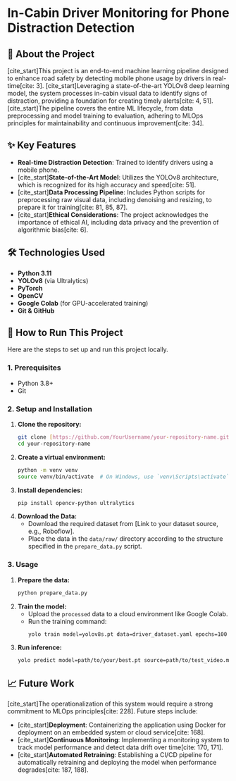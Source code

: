 # In-Cabin Driver Monitoring for Phone Distraction Detection

## 📖 About the Project

[cite_start]This project is an end-to-end machine learning pipeline designed to enhance road safety by detecting mobile phone usage by drivers in real-time[cite: 3]. [cite_start]Leveraging a state-of-the-art YOLOv8 deep learning model, the system processes in-cabin visual data to identify signs of distraction, providing a foundation for creating timely alerts[cite: 4, 51]. [cite_start]The pipeline covers the entire ML lifecycle, from data preprocessing and model training to evaluation, adhering to MLOps principles for maintainability and continuous improvement[cite: 34].

## ✨ Key Features

* **Real-time Distraction Detection**: Trained to identify drivers using a mobile phone.
* [cite_start]**State-of-the-Art Model**: Utilizes the YOLOv8 architecture, which is recognized for its high accuracy and speed[cite: 51].
* [cite_start]**Data Processing Pipeline**: Includes Python scripts for preprocessing raw visual data, including denoising and resizing, to prepare it for training[cite: 81, 85, 87].
* [cite_start]**Ethical Considerations**: The project acknowledges the importance of ethical AI, including data privacy and the prevention of algorithmic bias[cite: 6].

## 🛠️ Technologies Used

* **Python 3.11**
* **YOLOv8** (via Ultralytics)
* **PyTorch**
* **OpenCV**
* **Google Colab** (for GPU-accelerated training)
* **Git & GitHub**

## 🚀 How to Run This Project

Here are the steps to set up and run this project locally.

### 1. Prerequisites

* Python 3.8+
* Git

### 2. Setup and Installation

1.  **Clone the repository:**
    ```sh
    git clone [https://github.com/YourUsername/your-repository-name.git](https://github.com/YourUsername/your-repository-name.git)
    cd your-repository-name
    ```
2.  **Create a virtual environment:**
    ```sh
    python -m venv venv
    source venv/bin/activate  # On Windows, use `venv\Scripts\activate`
    ```
3.  **Install dependencies:**
    ```sh
    pip install opencv-python ultralytics
    ```
4.  **Download the Data:**
    * Download the required dataset from [Link to your dataset source, e.g., Roboflow].
    * Place the data in the `data/raw/` directory according to the structure specified in the `prepare_data.py` script.

### 3. Usage

1.  **Prepare the data:**
    ```sh
    python prepare_data.py
    ```
2.  **Train the model:**
    * Upload the `processed` data to a cloud environment like Google Colab.
    * Run the training command:
        ```sh
        yolo train model=yolov8s.pt data=driver_dataset.yaml epochs=100 batch=16
        ```
3.  **Run inference:**
    ```sh
    yolo predict model=path/to/your/best.pt source=path/to/test_video.mp4
    ```

## 📈 Future Work

[cite_start]The operationalization of this system would require a strong commitment to MLOps principles[cite: 228]. Future steps include:
* [cite_start]**Deployment**: Containerizing the application using Docker for deployment on an embedded system or cloud service[cite: 168].
* [cite_start]**Continuous Monitoring**: Implementing a monitoring system to track model performance and detect data drift over time[cite: 170, 171].
* [cite_start]**Automated Retraining**: Establishing a CI/CD pipeline for automatically retraining and deploying the model when performance degrades[cite: 187, 188].

